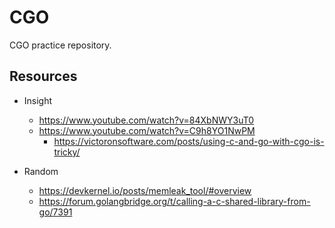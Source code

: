 # CGO

CGO practice repository. 

## Resources

- Insight
  - https://www.youtube.com/watch?v=84XbNWY3uT0
  - https://www.youtube.com/watch?v=C9h8YO1NwPM
    - https://victoronsoftware.com/posts/using-c-and-go-with-cgo-is-tricky/

- Random
  - https://devkernel.io/posts/memleak_tool/#overview
  - https://forum.golangbridge.org/t/calling-a-c-shared-library-from-go/7391